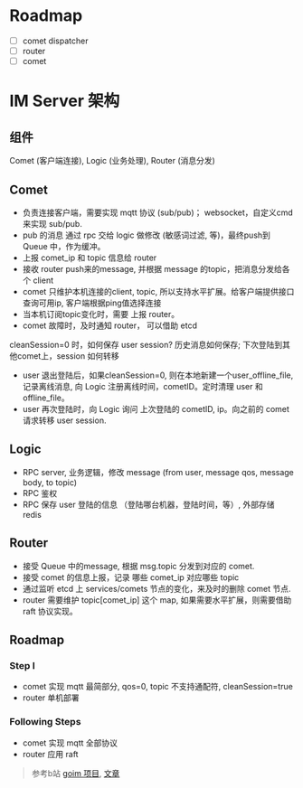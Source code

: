 # Roadmap

- [ ] comet dispatcher
- [ ] router
- [ ] comet

# IM Server 架构

## 组件
Comet (客户端连接), Logic (业务处理), Router (消息分发)

## Comet
- 负责连接客户端，需要实现 mqtt 协议 (sub/pub)； websocket，自定义cmd来实现 sub/pub.
- pub 的消息 通过 rpc 交给 logic 做修改 (敏感词过滤, 等)，最终push到 Queue 中，作为缓冲。
- 上报 comet_ip 和 topic 信息给 router
- 接收 router push来的message, 并根据 message 的topic，把消息分发给各个 client
- comet 只维护本机连接的client, topic, 所以支持水平扩展。给客户端提供接口查询可用ip, 客户端根据ping值选择连接
- 当本机订阅topic变化时，需要 上报 router。
- comet 故障时，及时通知 router， 可以借助 etcd

cleanSession=0 时，如何保存 user session? 历史消息如何保存; 下次登陆到其他comet上，session 如何转移
- user 退出登陆后，如果cleanSession=0, 则在本地新建一个user_offline_file, 记录离线消息, 向 Logic 注册离线时间，cometID。定时清理 user 和 offline_file。
- user 再次登陆时，向 Logic 询问 上次登陆的 cometID, ip。向之前的 comet 请求转移 user session. 

## Logic
- RPC server, 业务逻辑，修改 message (from user, message qos, message body, to topic)
- RPC 鉴权
- RPC 保存 user 登陆的信息 （登陆哪台机器，登陆时间，等）, 外部存储 redis

## Router
- 接受 Queue 中的message, 根据 msg.topic 分发到对应的 comet.
- 接受 comet 的信息上报，记录 哪些 comet_ip 对应哪些 topic
- 通过监听 etcd 上 services/comets 节点的变化，来及时的删除 comet 节点. 
- router 需要维护 topic[comet_ip] 这个 map, 如果需要水平扩展，则需要借助 raft 协议实现。

## Roadmap

### Step I
- comet 实现 mqtt 最简部分, qos=0, topic 不支持通配符, cleanSession=true
- router 单机部署

### Following Steps
- comet 实现 mqtt 全部协议
- router 应用 raft


> 参考b站 [goim 项目](https://github.com/Terry-Mao/goim), [文章](https://mp.weixin.qq.com/s?__biz=MjM5NzAwNDI4Mg==&mid=2652190998&idx=1&sn=5023e23660ede074c9eb48e166a8faf3&scene=4&uin=NjUwNjA2Njgx&key=305bc10ec50ec19b3be7fc02fb1e31e65fe4d6d9316142020c045362c0e1eafd1a78d57247eb2bc8dd1c23751e1e79de&devicetype=iMac+MacBookAir7%2C1+OSX+OSX+10.11.5+build(15F34)&version=11020201&lang=zh_CN&pass_ticket=jg6FcNlzsgy4ssoPzjNwvKBBxc05AQJUdzQP2P5PCP6XzqP%2FkXdem%2BzEuy7wuzDg)
